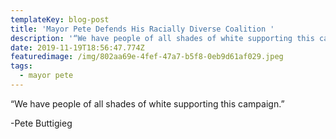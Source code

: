 ```yaml
---
templateKey: blog-post
title: 'Mayor Pete Defends His Racially Diverse Coalition '
description: '“We have people of all shades of white supporting this campaign.” '
date: 2019-11-19T18:56:47.774Z
featuredimage: /img/802aa69e-4fef-47a7-b5f8-0eb9d61af029.jpeg
tags:
  - mayor pete
---
```

“We have people of all shades of white supporting this campaign.” 

\-Pete Buttigieg
